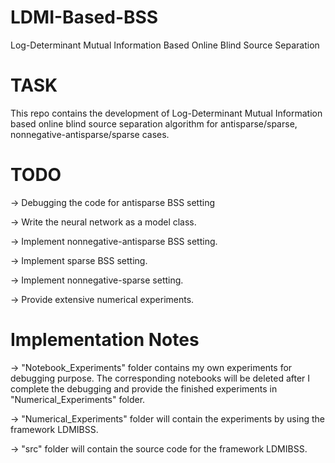   # LDMI-Based-BSS

Log-Determinant Mutual Information Based Online Blind Source Separation

# TASK

This repo contains the development of Log-Determinant Mutual Information based online blind source separation algorithm for antisparse/sparse, nonnegative-antisparse/sparse cases.

# TODO

-> Debugging the code for antisparse BSS setting

-> Write the neural network as a model class.

-> Implement nonnegative-antisparse BSS setting.

-> Implement sparse BSS setting.

-> Implement nonnegative-sparse setting.

-> Provide extensive numerical experiments.

# Implementation Notes

-> "Notebook_Experiments" folder contains my own experiments for debugging purpose. The corresponding notebooks will be deleted after I complete the debugging and provide the finished experiments in "Numerical_Experiments" folder.

-> "Numerical_Experiments" folder will contain the experiments by using the framework LDMIBSS.

-> "src" folder will contain the source code for the framework LDMIBSS.
